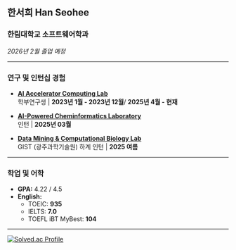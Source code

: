 ## 한서희 Han Seohee

### 한림대학교 소프트웨어학과 
*2026년 2월 졸업 예정*

---

### 연구 및 인턴십 경험
- **[AI Accelerator Computing Lab](https://sites.google.com/site/embeddedsochallymuniv/esoc/jeonggunlee)**  
  학부연구생 | **2023년 1월 - 2023년 12월**/ **2025년 4월 - 현재**

- **[AI-Powered Cheminformatics Laboratory](https://sites.google.com/view/hallym-apclab/home)**  
  인턴 | **2025년 03월**

- **[Data Mining & Computational Biology Lab](https://combio.gist.ac.kr/combio/)**  
  GIST (광주과학기술원) 하계 인턴 | **2025 여름**

---

### 학업 및 어학
- **GPA:** 4.22 / 4.5  
- **English:**  
  - TOEIC: **935**  
  - IELTS: **7.0** 
  - TOEFL iBT MyBest: **104** 

---

[![Solved.ac Profile](http://mazassumnida.wtf/api/v2/generate_badge?boj=jyaenugu)](https://solved.ac/jyaenugu/)

